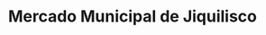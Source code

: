 ---
title: "Mercado Municipal de Jiquilisco"
url: /jiquilisco/mercado-municipal-de-jiquilisco/
shop: supermercado
---